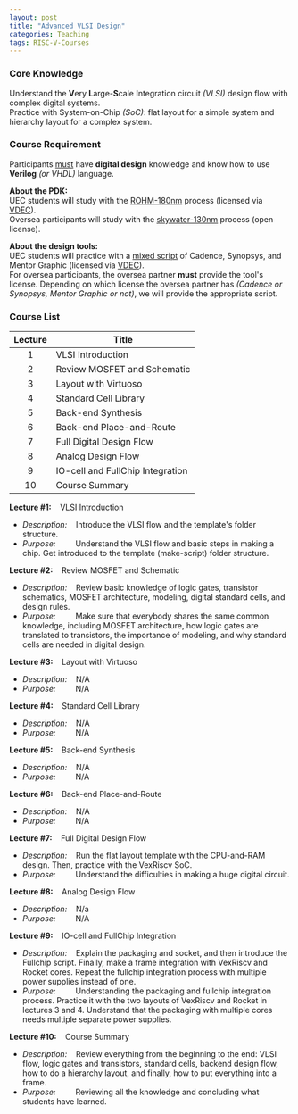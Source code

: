 ```yaml
---
layout: post
title: "Advanced VLSI Design"
categories: Teaching
tags: RISC-V-Courses
---
```


### Core Knowledge

Understand the **V**ery **L**arge-**S**cale **I**ntegration circuit *(VLSI)* design flow with complex digital systems.
<br>
Practice with System-on-Chip *(SoC)*: flat layout for a simple system and hierarchy layout for a complex system.

### Course Requirement

Participants <ins>must</ins> have **digital design** knowledge and know how to use **Verilog** *(or VHDL)* language.

**About the PDK:**
<br>
UEC students will study with the <ins>ROHM-180nm</ins> process (licensed via <a href="http://www.vdec.u-tokyo.ac.jp/">VDEC</a>).
<br>
Oversea participants will study with the <ins><a href="https://github.com/google/skywater-pdk">skywater-130nm</a></ins> process (open license).

**About the design tools:**
<br>
UEC students will practice with a <ins>mixed script</ins> of Cadence, Synopsys, and Mentor Graphic (licensed via <a href="http://www.vdec.u-tokyo.ac.jp/">VDEC</a>).
<br>
For oversea participants, the oversea partner **must** provide the tool's license. Depending on which license the oversea partner has *(Cadence or Synopsys, Mentor Graphic or not)*, we will provide the appropriate script.

### Course List

| Lecture | Title |
|:---:|---|
| 1 | VLSI Introduction |
| 2 | Review MOSFET and Schematic |
| 3 | Layout with Virtuoso |
| 4 | Standard Cell Library |
| 5 | Back-end Synthesis |
| 6 | Back-end Place-and-Route |
| 7 | Full Digital Design Flow |
| 8 | Analog Design Flow |
| 9 | IO-cell and FullChip Integration |
| 10 | Course Summary |

**Lecture #1:**&nbsp;&nbsp;&nbsp;&nbsp;VLSI Introduction
- *Description:*&nbsp;&nbsp;&nbsp;&nbsp;Introduce the VLSI flow and the template's folder structure.
- *Purpose:*&nbsp;&nbsp;&nbsp;&nbsp;&nbsp;&nbsp;&nbsp;&nbsp;&nbsp;Understand the VLSI flow and basic steps in making a chip. Get introduced to the template (make-script) folder structure.

**Lecture #2:**&nbsp;&nbsp;&nbsp;&nbsp;Review MOSFET and Schematic
- *Description:*&nbsp;&nbsp;&nbsp;&nbsp;Review basic knowledge of logic gates, transistor schematics, MOSFET architecture, modeling, digital standard cells, and design rules.
- *Purpose:*&nbsp;&nbsp;&nbsp;&nbsp;&nbsp;&nbsp;&nbsp;&nbsp;&nbsp;Make sure that everybody shares the same common knowledge, including MOSFET architecture, how logic gates are translated to transistors, the importance of modeling, and why standard cells are needed in digital design.

**Lecture #3:**&nbsp;&nbsp;&nbsp;&nbsp;Layout with Virtuoso
- *Description:*&nbsp;&nbsp;&nbsp;&nbsp;N/A
- *Purpose:*&nbsp;&nbsp;&nbsp;&nbsp;&nbsp;&nbsp;&nbsp;&nbsp;&nbsp;N/A

**Lecture #4:**&nbsp;&nbsp;&nbsp;&nbsp;Standard Cell Library
- *Description:*&nbsp;&nbsp;&nbsp;&nbsp;N/A
- *Purpose:*&nbsp;&nbsp;&nbsp;&nbsp;&nbsp;&nbsp;&nbsp;&nbsp;&nbsp;N/A

**Lecture #5:**&nbsp;&nbsp;&nbsp;&nbsp;Back-end Synthesis
- *Description:*&nbsp;&nbsp;&nbsp;&nbsp;N/A
- *Purpose:*&nbsp;&nbsp;&nbsp;&nbsp;&nbsp;&nbsp;&nbsp;&nbsp;&nbsp;N/A

**Lecture #6:**&nbsp;&nbsp;&nbsp;&nbsp;Back-end Place-and-Route
- *Description:*&nbsp;&nbsp;&nbsp;&nbsp;N/A
- *Purpose:*&nbsp;&nbsp;&nbsp;&nbsp;&nbsp;&nbsp;&nbsp;&nbsp;&nbsp;N/A

**Lecture #7:**&nbsp;&nbsp;&nbsp;&nbsp;Full Digital Design Flow
- *Description:*&nbsp;&nbsp;&nbsp;&nbsp;Run the flat layout template with the CPU-and-RAM design. Then, practice with the VexRiscv SoC.
- *Purpose:*&nbsp;&nbsp;&nbsp;&nbsp;&nbsp;&nbsp;&nbsp;&nbsp;&nbsp;Understand the difficulties in making a huge digital circuit.

**Lecture #8:**&nbsp;&nbsp;&nbsp;&nbsp;Analog Design Flow
- *Description:*&nbsp;&nbsp;&nbsp;&nbsp;N/a
- *Purpose:*&nbsp;&nbsp;&nbsp;&nbsp;&nbsp;&nbsp;&nbsp;&nbsp;&nbsp;N/A

**Lecture #9:**&nbsp;&nbsp;&nbsp;&nbsp;IO-cell and FullChip Integration
- *Description:*&nbsp;&nbsp;&nbsp;&nbsp;Explain the packaging and socket, and then introduce the Fullchip script. Finally, make a frame integration with VexRiscv and Rocket cores. Repeat the fullchip integration process with multiple power supplies instead of one.
- *Purpose:*&nbsp;&nbsp;&nbsp;&nbsp;&nbsp;&nbsp;&nbsp;&nbsp;&nbsp;Understanding the packaging and fullchip integration process. Practice it with the two layouts of VexRiscv and Rocket in lectures 3 and 4. Understand that the packaging with multiple cores needs multiple separate power supplies.

**Lecture #10:**&nbsp;&nbsp;&nbsp;&nbsp;Course Summary
- *Description:*&nbsp;&nbsp;&nbsp;&nbsp;Review everything from the beginning to the end: VLSI flow, logic gates and transistors, standard cells, backend design flow, how to do a hierarchy layout, and finally, how to put everything into a frame.
- *Purpose:*&nbsp;&nbsp;&nbsp;&nbsp;&nbsp;&nbsp;&nbsp;&nbsp;&nbsp;Reviewing all the knowledge and concluding what students have learned.
